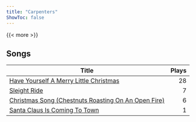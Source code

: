 ```yaml
---
title: "Carpenters"
ShowToc: false
---
```


{{< more >}}

## Songs
Title | Plays 
----- | -----: 
[Have Yourself A Merry Little Christmas](/songs/have-yourself-a-merry-little-christmas) | 28
[Sleight Ride](/songs/sleight-ride) | 7
[Christmas Song (Chestnuts Roasting On An Open Fire)](/songs/christmas-song-chestnuts-roasting-on-an-open-fire) | 6
[Santa Claus Is Coming To Town](/songs/santa-claus-is-coming-to-town) | 1

